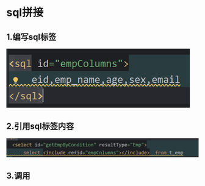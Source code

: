 # sql拼接

## 1.编写sql标签

![image-20241025160222644](./../../TyporaImage/MyBatis/image-20241025160222644.png)

## 2.引用sql标签内容

![image-20241025160249923](./../../TyporaImage/MyBatis/image-20241025160249923.png)

## 3.调用